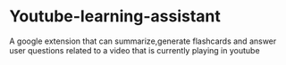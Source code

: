 # Youtube-learning-assistant
A google extension that can summarize,generate flashcards and answer user questions related to a video that is currently playing in youtube
